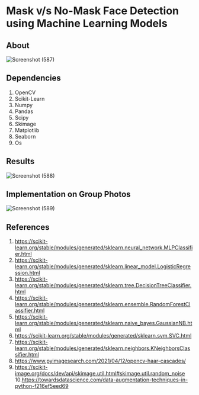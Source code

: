 # Mask v/s No-Mask Face Detection using Machine Learning Models

## About

![Screenshot (587)](https://user-images.githubusercontent.com/54277039/139411055-e4d385d0-97ba-43d9-b0b7-835e78e17648.png)

## Dependencies

1. OpenCV
2. Scikit-Learn
3. Numpy
4. Pandas
5. Scipy
6. Skimage
7. Matplotlib
8. Seaborn
9. Os

## Results

![Screenshot (588)](https://user-images.githubusercontent.com/54277039/139411075-e834ccde-347f-4a97-a06c-c3cef4ef54cd.png)

## Implementation on Group Photos

![Screenshot (589)](https://user-images.githubusercontent.com/54277039/139411091-67302bc3-aafc-4303-8ab9-57807ded75b5.png)

## References

1. https://scikit-learn.org/stable/modules/generated/sklearn.neural_network.MLPClassifier.html
2. https://scikit-learn.org/stable/modules/generated/sklearn.linear_model.LogisticRegression.html
3. https://scikit-learn.org/stable/modules/generated/sklearn.tree.DecisionTreeClassifier.html
4. https://scikit-learn.org/stable/modules/generated/sklearn.ensemble.RandomForestClassifier.html
5. https://scikit-learn.org/stable/modules/generated/sklearn.naive_bayes.GaussianNB.html
6. https://scikit-learn.org/stable/modules/generated/sklearn.svm.SVC.html
7. https://scikit-learn.org/stable/modules/generated/sklearn.neighbors.KNeighborsClassifier.html
8. https://www.pyimagesearch.com/2021/04/12/opencv-haar-cascades/
9. https://scikit-image.org/docs/dev/api/skimage.util.html#skimage.util.random_noise
10.https://towardsdatascience.com/data-augmentation-techniques-in-python-f216ef5eed69
